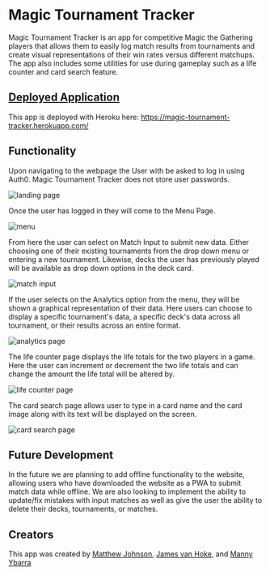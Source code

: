 # Magic Tournament Tracker

Magic Tournament Tracker is an app for competitive Magic the Gathering players that allows them to easily log match results from tournaments and create visual representations of their win rates versus different matchups.  
The app also includes some utilities for use during gameplay such as a life counter and card search feature.

## [Deployed Application ](https://magic-tournament-tracker.herokuapp.com/)

<a link="google.com"></a>

This app is deployed with Heroku here: https://magic-tournament-tracker.herokuapp.com/

## Functionality 

Upon navigating to the webpage the User with be asked to log in using Auth0. Magic Tournament Tracker does not store user passwords.

![landing page](./ReadMe_Assets/Landing_Page.PNG)

Once the user has logged in they will come to the Menu Page.

![menu](./ReadMe_Assets/Menu.PNG)

From here the user can select on Match Input to submit new data. Either choosing one of their existing tournaments from the drop down menu or entering a new tournament. Likewise, decks the user has previously played will be available as drop down options in the deck card. 

![match input](./ReadMe_Assets/Match_Input.PNG)

If the user selects on the Analytics option from the menu, they will be shown a graphical representation of their data. Here users can choose to display a specific tournament's data, a specific deck's data across all tournament, or their results across an entire format.

![analytics page](./ReadMe_Assets/Analytics.PNG)

The life counter page displays the life totals for the two players in a game. Here the user can increment or decrement the two life totals and can change the amount the life total will be altered by.

![life counter page](./ReadMe_Assets/Life_Counter.PNG)

The card search page allows user to type in a card name and the card image along with its text will be displayed on the screen.

![card search page](./ReadMe_Assets/Card_Search.PNG)

## Future Development

In the future we are planning to add offline functionality to the website, allowing users who have downloaded the website as a PWA to submit match data while offline. 
We are also looking to implement the ability to update/fix mistakes with input matches as well as give the user the ability to delete their decks, tournaments, or matches. 

## Creators 

This app was created by [Matthew Johnson](https://github.com/MatthewRonaldJohnson), [James van Hoke](https://github.com/JamesvanHoke), and [Manny Ybarra](https://github.com/mybarra06)
